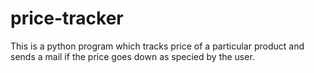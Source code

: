 # price-tracker
This is a python program which tracks price of a particular product and sends a mail if the price goes down as specied by the user.
